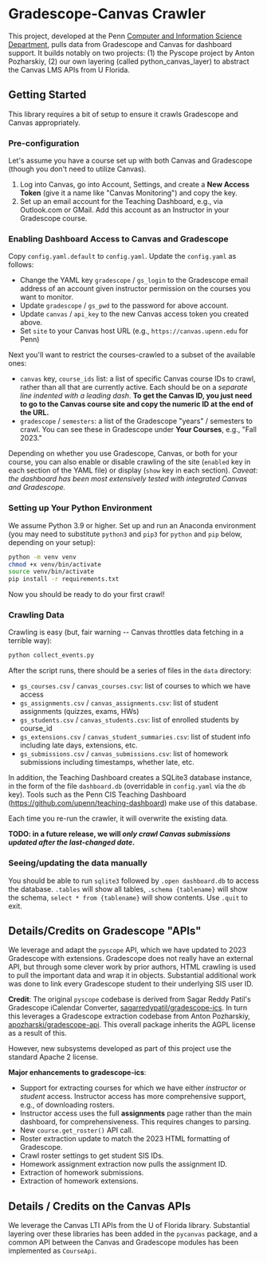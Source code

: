 # Gradescope-Canvas Crawler

This project, developed at the Penn [Computer and Information Science Department](https://www.cis.upenn.edu/), pulls data
from Gradescope and Canvas for dashboard support.  It builds notably on two projects: (1) the Pyscope project by Anton Pozharskiy, (2) our own layering (called python_canvas_layer) to abstract the Canvas LMS APIs from U Florida.

## Getting Started

This library requires a bit of setup to ensure it crawls Gradescope and Canvas appropriately.

### Pre-configuration

Let's assume you have a course set up with both Canvas and Gradescope (though you don't need to utilize Canvas).

1. Log into Canvas, go into Account, Settings, and create a **New Access Token** (give it a name like "Canvas Monitoring") and copy the key.
1. Set up an email account for the Teaching Dashboard, e.g., via Outlook.com or GMail.  Add this account as an Instructor in your Gradescope course.

### Enabling Dashboard Access to Canvas and Gradescope

Copy `config.yaml.default` to `config.yaml`. Update the `config.yaml` as follows:
* Change the YAML key `gradescope` / `gs_login` to the Gradescope email address of an account given instructor permission on the courses you want to monitor.
* Update `gradescope` / `gs_pwd` to the password for above account.
* Update `canvas` / `api_key` to the new Canvas access token you created above.
* Set `site` to your Canvas host URL (e.g., `https://canvas.upenn.edu` for Penn)

Next you'll want to restrict the courses-crawled to a subset of the available ones:
* `canvas` key, `course_ids` list: a list of specific Canvas course IDs to crawl, rather than all that are currently active.  Each should be on a *separate line indented with a leading dash*.  **To get the Canvas ID, you just need to go to the Canvas course site and copy the numeric ID at the end of the URL.**
* `gradescope` / `semesters`: a list of the Gradescope "years" / semesters to crawl.  You can see these in Gradescope under **Your Courses**, e.g., "Fall 2023."

Depending on whether you use Gradescope, Canvas, or both for your course, you can also enable or disable crawling of the site (`enabled` key in each section of the YAML file) or display (`show` key in each section). *Caveat: the dashboard has been most extensively tested with integrated Canvas and Gradescope.*

### Setting up Your Python Environment

We assume Python 3.9 or higher.  Set up and run an Anaconda environment (you may need to substitute `python3` and `pip3` for `python` and `pip` below, depending on your setup):

```bash
python -m venv venv
chmod +x venv/bin/activate
source venv/bin/activate
pip install -r requirements.txt
```

Now you should be ready to do your first crawl!

### Crawling Data

Crawling is easy (but, fair warning -- Canvas throttles data fetching in a terrible way):

```bash
python collect_events.py
```

After the script runs, there should be a series of files in the `data` directory:
* `gs_courses.csv` / `canvas_courses.csv`: list of courses to which we have access
* `gs_assignments.csv` / `canvas_assignments.csv`: list of student assignments (quizzes, exams, HWs)
* `gs_students.csv` / `canvas_students.csv`: list of enrolled students by course_id
* `gs_extensions.csv` / `canvas_student_summaries.csv`: list of student info including late days, extensions, etc.
* `gs_submissions.csv` / `canvas_submissions.csv`: list of homework submissions including timestamps, whether late, etc.

In addition, the Teaching Dashboard creates a SQLite3 database instance, in the form of the file `dashboard.db` (overridable in `config.yaml` via the `db` key).  Tools such as the Penn CIS Teaching Dashboard (https://github.com/upenn/teaching-dashboard) make use of this database.

Each time you re-run the crawler, it will overwrite the existing data.

**TODO: in a future release, we will *only crawl Canvas submissions updated after the last-changed date*.**

### Seeing/updating the data manually
You should be able to run `sqlite3` followed by `.open dashboard.db` to access the database.  `.tables` will show all tables, `.schema {tablename}` will show the schema, `select * from {tablename}` will show contents. Use `.quit` to exit.

## Details/Credits on Gradescope "APIs"

We leverage and adapt the `pyscope` API, which we have updated to 2023 Gradescope with extensions.  Gradescope does not really have an external API, but through some clever work by prior authors, HTML crawling is used to pull the important data and wrap it in objects.  Substantial additional work was done to link every Gradescope student to their underlying SIS user ID.

**Credit**: The original `pyscope` codebase is derived from Sagar Reddy Patil's Gradescope iCalendar Converter, [sagarredypatil/gradescope-ics](https://github.com/sagarredypatil/gradescope-ics). In turn this leverages a Gradescope extraction codebase from Anton Pozharskiy, [apozharski/gradescope-api](https://github.com/apozharski/gradescope-api).  This overall package inherits the AGPL license as a result of this.

However, new subsystems developed as part of this project use the standard Apache 2 license.

**Major enhancements to gradescope-ics**:
* Support for extracting courses for which we have either *instructor* or *student* access.  Instructor access has more comprehensive support, e.g., of downloading rosters.
* Instructor access uses the full **assignments** page rather than the main dashboard, for comprehensiveness.  This requires changes to parsing.
* New `course.get_roster()` API call.
* Roster extraction update to match the 2023 HTML formatting of Gradescope.
* Crawl roster settings to get student SIS IDs.
* Homework assignment extraction now pulls the assignment ID.
* Extraction of homework submissions.
* Extraction of homework extensions.

## Details / Credits on the Canvas APIs

We leverage the Canvas LTI APIs from the U of Florida library.  Substantial layering over these libraries has been added in the `pycanvas` package, and a common API between the Canvas and Gradescope modules has been implemented as `CourseApi`.

